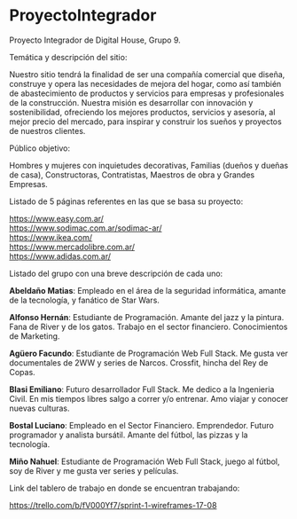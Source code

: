 # ProyectoIntegrador

Proyecto Integrador de Digital House, Grupo 9.


Temática y descripción del sitio:<br>

Nuestro sitio tendrá la finalidad de ser una compañía comercial que diseña, construye y opera las necesidades de mejora del hogar, como así también de abastecimiento de productos y servicios para empresas y profesionales de la construcción.
Nuestra misión es desarrollar con innovación y sostenibilidad, ofreciendo los mejores productos, servicios y asesoría, al mejor precio del mercado, para inspirar y construir los sueños y proyectos de nuestros clientes.


Público objetivo:<br>

Hombres y mujeres con inquietudes decorativas, Familias (dueños y dueñas de casa), Constructoras, Contratistas, Maestros de obra y Grandes Empresas. 


Listado de 5 páginas referentes en las que se basa su proyecto:

https://www.easy.com.ar/ <br>
https://www.sodimac.com.ar/sodimac-ar/ <br>
https://www.ikea.com/ <br>
https://www.mercadolibre.com.ar/ <br>
https://www.adidas.com.ar/ <br>


Listado del grupo con una breve descripción de cada uno:<br>

<B>Abeldaño Matias</B>: Empleado en el área de la seguridad informática, amante de la tecnología, y fanático de Star Wars.

<B>Alfonso Hernán</B>: Estudiante de Programación. Amante del jazz y la pintura. Fana de River y de los gatos. Trabajo en el sector financiero. Conocimientos de Marketing.

<B>Agüero Facundo</B>: Estudiante de Programación Web Full Stack. Me gusta ver documentales de 2WW y series de Narcos. Crossfit, hincha del Rey de Copas.

<B>Blasi Emiliano</B>: Futuro desarrollador Full Stack. Me dedico a la Ingenieria Civil. En mis tiempos libres salgo a correr y/o entrenar. Amo viajar y conocer nuevas culturas.

<B>Bostal Luciano</B>: Empleado en el Sector Financiero. Emprendedor. Futuro programador y analista bursátil. Amante del fútbol, las pizzas y la tecnología.

<B>Miño Nahuel</B>: Estudiante de Programación Web Full Stack, juego al fútbol, soy de River y me gusta ver series y películas.


Link del tablero de trabajo en donde se encuentran trabajando:<br>

https://trello.com/b/fV000Yf7/sprint-1-wireframes-17-08  

